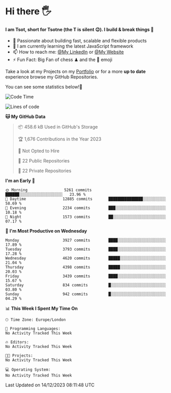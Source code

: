# Hi there :raised_hand_with_fingers_splayed:
#### I am Tsot, short for Tsotne (the T is silent :wink:). I build & break things :space_invader:
- :telescope: Passionate about building fast, scalable and flexible products
- :seedling: I am currently learning the latest JavaScript framework 
- :mailbox: How to reach me: [@My LinkedIn](https://www.linkedin.com/in/tsotne-gvadzabia/) or [@My Website](https://tsotne.co.uk/contact)
- :zap: Fun Fact: Big Fan of chess ♟ and the 👾 emoji

Take a look at my Projects on my [Portfolio](https://tsotne.co.uk/) or for a more **up to date** experience browse my GitHub Repositories.

You can see some statistics below!:space_invader:
<!--START_SECTION:waka-->
![Code Time](http://img.shields.io/badge/Code%20Time-761%20hrs%202%20mins-blue)

![Lines of code](https://img.shields.io/badge/From%20Hello%20World%20I%27ve%20Written-8.6%20million%20lines%20of%20code-blue)

**🐱 My GitHub Data** 

> 📦 458.6 kB Used in GitHub's Storage 
 > 
> 🏆 1,676 Contributions in the Year 2023
 > 
> 🚫 Not Opted to Hire
 > 
> 📜 22 Public Repositories 
 > 
> 🔑 22 Private Repositories 
 > 
**I'm an Early 🐤** 

```text
🌞 Morning                5261 commits        ██████░░░░░░░░░░░░░░░░░░░   23.96 % 
🌆 Daytime                12885 commits       ███████████████░░░░░░░░░░   58.69 % 
🌃 Evening                2234 commits        ███░░░░░░░░░░░░░░░░░░░░░░   10.18 % 
🌙 Night                  1573 commits        ██░░░░░░░░░░░░░░░░░░░░░░░   07.17 % 
```
📅 **I'm Most Productive on Wednesday** 

```text
Monday                   3927 commits        ████░░░░░░░░░░░░░░░░░░░░░   17.89 % 
Tuesday                  3793 commits        ████░░░░░░░░░░░░░░░░░░░░░   17.28 % 
Wednesday                4620 commits        █████░░░░░░░░░░░░░░░░░░░░   21.04 % 
Thursday                 4398 commits        █████░░░░░░░░░░░░░░░░░░░░   20.03 % 
Friday                   3439 commits        ████░░░░░░░░░░░░░░░░░░░░░   15.67 % 
Saturday                 834 commits         █░░░░░░░░░░░░░░░░░░░░░░░░   03.80 % 
Sunday                   942 commits         █░░░░░░░░░░░░░░░░░░░░░░░░   04.29 % 
```


📊 **This Week I Spent My Time On** 

```text
🕑︎ Time Zone: Europe/London

💬 Programming Languages: 
No Activity Tracked This Week

🔥 Editors: 
No Activity Tracked This Week

🐱‍💻 Projects: 
No Activity Tracked This Week

💻 Operating System: 
No Activity Tracked This Week
```


 Last Updated on 14/12/2023 08:11:48 UTC
<!--END_SECTION:waka-->
